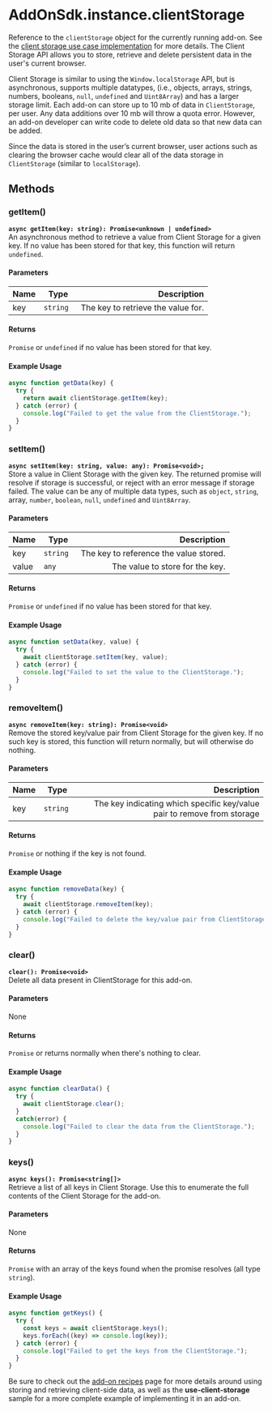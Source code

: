 # AddOnSdk.instance.clientStorage
Reference to the `clientStorage` object for the currently running add-on. See the [client storage use case implementation](../../guides/develop/#storing-and-retrieving-client-side-data) for more details. The Client Storage API allows you to store, retrieve and delete persistent data in the user's current browser. 

Client Storage is similar to using the `Window.localStorage` API, but is asynchronous, supports multiple datatypes, (i.e., objects, arrays, strings, numbers, booleans, `null`, `undefined` and `Uint8Array`) and has a larger storage limit. Each add-on can store up to 10 mb of data in `ClientStorage`, per user. Any data additions over 10 mb will throw a quota error. However, an add-on developer can write code to delete old data so that new data can be added.

<InlineAlert slots="text" variant="info"/>

Since the data is stored in the user’s current browser, user actions such as clearing the browser cache would clear all of the data storage in `ClientStorage` (similar to `localStorage`).

## Methods

### getItem()
**`async getItem(key: string): Promise<unknown | undefined>`**<br/>
An asynchronous method to retrieve a value from Client Storage for a given key. If no value has been stored for that key, this function will return `undefined`.

#### Parameters
| Name          | Type      | Description   |
| ------------- | --------- | -----------:  |
| key           | `string ` | The key to retrieve the value for. |


#### Returns 
`Promise` or `undefined` if no value has been stored for that key.

#### Example Usage
```js
async function getData(key) {
  try {
    return await clientStorage.getItem(key);
  } catch (error) {
    console.log("Failed to get the value from the ClientStorage.");
  }
}
```

### setItem()
**`async setItem(key: string, value: any): Promise<void>;`**<br/>
Store a value in Client Storage with the given key. The returned promise will resolve if storage is successful, or reject with an error message if storage failed. The value can be any of multiple data types, such as `object`, `string`, array, `number`, `boolean`, `null`, `undefined` and `Uint8Array`.

#### Parameters
| Name          | Type      | Description   |
| ------------- | --------- | -----------:  |
| key           | `string ` | The key to reference the value stored. |
| value         | `any `    | The value to store for the key. |


#### Returns 
`Promise` or `undefined` if no value has been stored for that key.

#### Example Usage
```js
async function setData(key, value) {
  try {
    await clientStorage.setItem(key, value);
  } catch (error) {
    console.log("Failed to set the value to the ClientStorage.");
  }
}
```

### removeItem()
**`async removeItem(key: string): Promise<void>`**<br/>
Remove the stored key/value pair from Client Storage for the given key. If no such key is stored, this function will return normally, but will otherwise do nothing.

#### Parameters
| Name          | Type      | Description   |
| ------------- | --------- | -----------:  |
| key           | `string ` | The key indicating which specific key/value pair to remove from storage|


#### Returns 
`Promise` or nothing if the key is not found.

#### Example Usage
```js
async function removeData(key) {
  try {
    await clientStorage.removeItem(key);
  } catch (error) {
    console.log("Failed to delete the key/value pair from ClientStorage.");
  }
}
```

### clear()
**`clear(): Promise<void>`**<br/>
Delete all data present in ClientStorage for this add-on.

#### Parameters
None

#### Returns 
`Promise` or returns normally when there's nothing to clear.

#### Example Usage
```js
async function clearData() {
  try {
    await clientStorage.clear();
  }
  catch(error) {
    console.log("Failed to clear the data from the ClientStorage.");
  }
}
```

### keys()
**`async keys(): Promise<string[]>`**<br/>
Retrieve a list of all keys in Client Storage. Use this to enumerate the full contents of the Client Storage for the add-on.

#### Parameters
None

#### Returns 
`Promise` with an array of the keys found when the promise resolves (all type `string`).

#### Example Usage
```js
async function getKeys() {
  try {
    const keys = await clientStorage.keys();
    keys.forEach((key) => console.log(key));
  } catch (error) {
    console.log("Failed to get the keys from the ClientStorage.");
  }
}
```

<InlineAlert slots="text" variant="success"/>

Be sure to check out the [add-on recipes](../develop/#storing-and-retrieving-client-side-data) page for more details around using storing and retrieving client-side data, as well as the **use-client-storage** sample for a more complete example of implementing it in an add-on.



